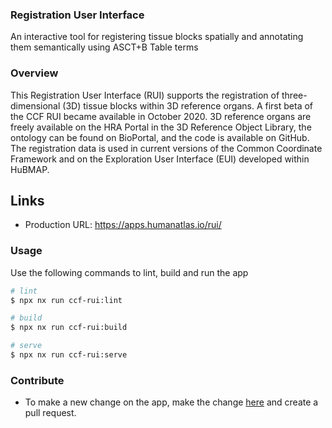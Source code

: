 ### Registration User Interface

An interactive tool for registering tissue blocks spatially and annotating them semantically using ASCT+B Table terms

### Overview

This Registration User Interface (RUI) supports the registration of three-dimensional (3D) tissue blocks within 3D reference organs. A first beta of the CCF RUI became available in October 2020. 3D reference organs are freely available on the HRA Portal in the 3D Reference Object Library, the ontology can be found on BioPortal, and the code is available on GitHub. The registration data is used in current versions of the Common Coordinate Framework and on the Exploration User Interface (EUI) developed within HuBMAP.

## Links

- Production URL: https://apps.humanatlas.io/rui/

### Usage

Use the following commands to lint, build and run the app

```sh
# lint
$ npx nx run ccf-rui:lint

# build
$ npx nx run ccf-rui:build

# serve
$ npx nx run ccf-rui:serve
```

### Contribute

- To make a new change on the app, make the change [here](https://github.com/hubmapconsortium/hra-ui/tree/main/apps/ccf-rui) and create a pull request.

